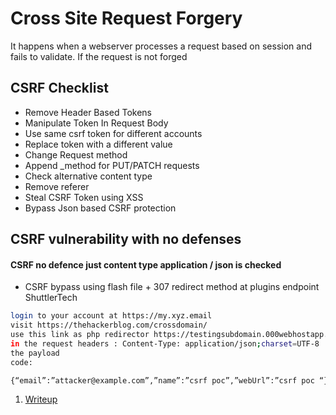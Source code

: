 # Cross Site Request Forgery
It happens when a webserver processes a request based on session and fails to validate.
If the request is not forged

## CSRF Checklist
- Remove Header Based Tokens
- Manipulate Token In Request Body
- Use same csrf token for different accounts
- Replace token with a different value
- Change Request method
- Append _method for PUT/PATCH requests
- Check alternative content type
- Remove referer
- Steal CSRF Token using XSS
- Bypass Json based CSRF protection

## CSRF vulnerability with no defenses
#### CSRF no defence just content type application / json is checked
- CSRF bypass using flash file + 307 redirect method at plugins endpoint
ShuttlerTech
```bash
login to your account at https://my.xyz.email
visit https://thehackerblog.com/crossdomain/
use this link as php redirector https://testingsubdomain.000webhostapp.com/stripo.php
in the request headers : Content-Type: application/json;charset=UTF-8
the payload
code:

{“email”:”attacker@example.com”,”name”:”csrf poc”,”webUrl”:”csrf poc “}
```
1. [Writeup](https://jjainam16.medium.com/csrf-bypass-using-flash-file-307-redirect-method-at-plugins-endpoint-dcd217a5d701)
